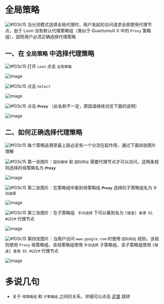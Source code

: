 # 全局策略

![#f03c15](https://placehold.it/15/f03c15/000000?text=+) 当分流模式选择全局代理时，用户发起的访问请求全部使用代理节点，由于 Loon 没有默认代理策略组（类似于 Quantumult X 中的 `Proxy` 策略组），因而用户必须正确选择代理策略

## 一、在 `全局策略` 中选择代理策略

![#f03c15](https://placehold.it/15/f03c15/000000?text=+) 打开 `Loon` 点击 `全局策略`

![image](https://raw.githubusercontent.com/chiupam/tutorial-image/master/Loon/Plus/Global_Policy_5.jpg)

![#f03c15](https://placehold.it/15/f03c15/000000?text=+) 点击 `Select` 

![image](https://raw.githubusercontent.com/chiupam/tutorial-image/master/Loon/Plus/Global_Policy_6.jpg)

![#f03c15](https://placehold.it/15/f03c15/000000?text=+) 点击 `𝑷𝒓𝒐𝒙𝒚` （此名称不一定，原因请继续浏览下面的说明）

![image](https://raw.githubusercontent.com/chiupam/tutorial-image/master/Loon/Plus/Global_Policy_7.jpg)

## 二、如何正确选择代理策略

![#f03c15](https://placehold.it/15/f03c15/000000?text=+) 每个策略追溯至最上层必定有一个分流在起作用，通过下面四张图片理解

![#f03c15](https://placehold.it/15/f03c15/000000?text=+) 第一张图片：`国际媒体` 和 `国际网址` 需要代理节点才可以访问，这两条规则选择的母策略名为 `𝑷𝒓𝒐𝒙𝒚`

![image](https://raw.githubusercontent.com/chiupam/tutorial-image/master/Loon/Plus/Global_Policy_1.jpg)

![#f03c15](https://placehold.it/15/f03c15/000000?text=+) 第二张图片：在策略组中看到母策略组 `𝑷𝒓𝒐𝒙𝒚` 选择的子策略组名为 `手动选择`

![image](https://raw.githubusercontent.com/chiupam/tutorial-image/master/Loon/Plus/Global_Policy_2.jpg)

![#f03c15](https://placehold.it/15/f03c15/000000?text=+) 第三张图片：在子策略组 ` 手动选择` 下可以看到名为 `[隧道] 香港 01 #GZCM` 代理节点

![image](https://raw.githubusercontent.com/chiupam/tutorial-image/master/Loon/Plus/Global_Policy_3.jpg)

![#f03c15](https://placehold.it/15/f03c15/000000?text=+) 第四张图片：当用户访问 `www.google.com` 时使用 `国际网站` 规则，该规则使用 `Proxy` 母策略组，该母策略组使用 `手动选择` 子策略组，该子策略组使用 `[隧道] 香港 01 #GZCM` 代理节点

![image](https://raw.githubusercontent.com/chiupam/tutorial-image/master/Loon/Plus/Global_Policy_4.jpg)

# 多说几句

- 关于 `母策略组` 和 `子策略组` 之间的关系，详细可以点击 [这里](https://github.com/chiupam/tutorial/blob/master/Loon/Plus/TOP_Policy.md) 跳转
